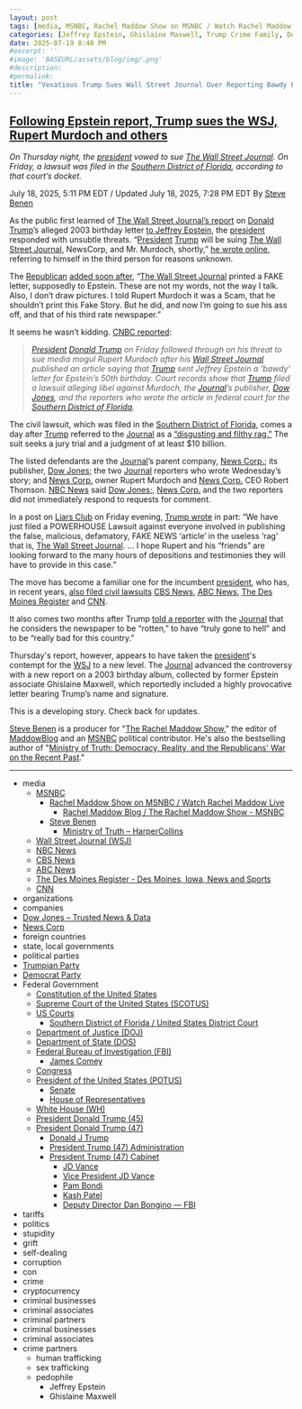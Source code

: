 ```yaml
---
layout: post
tags: [media, MSNBC, Rachel Maddow Show on MSNBC / Watch Rachel Maddow Live, Rachel Maddow Blog / The Rachel Maddow Show - MSNBC, Steve Benen, Ministry of Truth – HarperCollins, Wall Street Journal (WSJ), NBC News, CBS News, ABC News, The Des Moines Register - Des Moines Iowa News and Sports, CNN, organizations, companies, Dow Jones – Trusted News & Data, News Corp, foreign countries, state local governments, political parties, Trumpian Party, Democrat Party, Federal Government, Constitution of the United States, Supreme Court of the United States (SCOTUS), US Courts, Southern District of Florida / United States District Court, Department of Justice (DOJ), Department of State (DOS), Federal Bureau of Investigation (FBI), James Comey, Congress, President of the United States (POTUS), Senate, House of Representatives, White House (WH), President Donald Trump (45), President Donald Trump (47), Donald J Trump, President Trump (47) Administration, President Trump (47) Cabinet, JD Vance, Vice President JD Vance, Pam Bondi, Kash Patel, Deputy Director Dan Bongino — FBI, tariffs, politics, stupidity, grift, self-dealing, corruption, con, crime, cryptocurrency, criminal businesses, criminal associates, criminal partners, criminal businesses, criminal associates, crime partners, human trafficking, sex trafficking, pedophile, Jeffrey Epstein, Ghislaine Maxwell]
categories: [Jeffrey Epstein, Ghislaine Maxwell, Trump Crime Family, Donald Trump]
date: 2025-07-19 8:40 PM
#excerpt: ''
#image: 'BASEURL/assets/blog/img/.png'
#description:
#permalink:
title: "Vexatious Trump Sues Wall Street Journal Over Reporting Bawdy Birthday Card to Jeffrey Epstein"
---
```



## [Following Epstein report, Trump sues the WSJ, Rupert Murdoch and others](https://www.msnbc.com/rachel-maddow-show/maddowblog/trump-sues-wsj-murdoch-epstein-birthday-letter-rcna219701)

*On Thursday night, the [president](https://www.whitehouse.gov/) vowed to sue [The Wall Street Journal](https://www.wsj.com/). On Friday, a lawsuit was filed in the [Southern District of Florida](https://www.flsd.uscourts.gov/), according to that court’s docket.*

July 18, 2025, 5:11 PM EDT / Updated July 18, 2025, 7:28 PM EDT
By [Steve Benen](https://www.msnbc.com/author/steve-benen-ncpn433601)

As the public first learned of [The Wall Street Journal’s report](https://www.wsj.com/politics/trump-jeffrey-epstein-birthday-letter-we-have-certain-things-in-common-f918d796) on [Donald Trump](https://www.donaldjtrump.com/)’s alleged 2003 birthday letter [to Jeffrey Epstein](https://www.msnbc.com/rachel-maddow-show/maddowblog/trump-threatens-wsj-new-epstein-report-picture-claim-looks-sketchy-rcna219545), the [president](https://www.whitehouse.gov/) responded with unsubtle threats. “[President](https://www.whitehouse.gov/) [Trump](https://www.donaldjtrump.com/) will be suing [The Wall Street Journal](https://www.wsj.com/), NewsCorp, and Mr. Murdoch, shortly,” [he wrote online](https://truthsocial.com/@realDonaldTrump](https://www.donaldjtrump.com/)/114871422727186590.), referring to himself in the third person for reasons unknown.

The [Republican](https://www.gop.com%) [added soon after](https://truthsocial.com/@realDonaldTrump](https://www.donaldjtrump.com/)/114871752316281496), “[The Wall Street Journal](https://www.wsj.com/) printed a FAKE letter, supposedly to Epstein. These are not my words, not the way I talk. Also, I don’t draw pictures. I told Rupert Murdoch it was a Scam, that he shouldn’t print this Fake Story. But he did, and now I’m going to sue his ass off, and that of his third rate newspaper.”

It seems he wasn’t kidding. [CNBC reported](https://www.cnbc.com/2025/07/18/trump-sues-epstein-murdoch-wsj.html):

> *[President](https://www.whitehouse.gov/) [Donald Trump](https://www.donaldjtrump.com/) on Friday followed through on his threat to sue media mogul Rupert Murdoch after his [Wall Street Journal](https://www.wsj.com/) published an article saying that [Trump](https://www.donaldjtrump.com/) sent Jeffrey Epstein a ‘bawdy’ letter for Epstein’s 50th birthday. Court records show that [Trump](https://www.donaldjtrump.com/) filed a lawsuit alleging libel against Murdoch, the [Journal](https://www.wsj.com/)’s publisher, [Dow Jones](https://www.dowjones.com/), and the reporters who wrote the article in federal court for the [Southern District of Florida](https://www.flsd.uscourts.gov/).*

The civil lawsuit, which was filed in the [Southern District of Florida](https://www.flsd.uscourts.gov/), comes a day after [Trump](https://www.donaldjtrump.com/) referred to the [Journal](https://www.wsj.com/) as a [“disgusting and filthy rag.”](https://truthsocial.com/@realDonaldTrump](https://www.donaldjtrump.com/)/114871422727186590) The suit seeks a jury trial and a judgment of at least $10 billion.

The listed defendants are the [Journal](https://www.wsj.com/)’s parent company, [News Corp.](http://newscorp.com/); its publisher, [Dow Jones](https://www.dowjones.com/); the two [Journal](https://www.wsj.com/) reporters who wrote Wednesday’s story; and [News Corp.](http://newscorp.com/) owner Rupert Murdoch and [News Corp.](http://newscorp.com/) CEO Robert Thomson. [NBC News](https://www.nbcnews.com/) said [Dow Jones](https://www.dowjones.com/);, [News Corp.](http://newscorp.com/) and the two reporters did not immediately respond to requests for comment.

In a post on [Liars Club](https://truthsocial.com/) on Friday evening, [Trump wrote](https://truthsocial.com/@realDonaldTrump/posts/114876683513144253) in part: “We have just filed a POWERHOUSE Lawsuit against everyone involved in publishing the false, malicious, defamatory, FAKE NEWS ‘article’ in the useless ‘rag’ that is, [The Wall Street Journal](https://www.wsj.com/). ... I hope Rupert and his “friends” are looking forward to the many hours of depositions and testimonies they will have to provide in this case.”

The move has become a familiar one for the incumbent [president](https://www.whitehouse.gov/), who has, in recent years, [also filed civil lawsuits](https://www.reuters.com/world/us/donald-trumps-lawsuits-against-media-companies-2024-12-20/) [CBS News](https://www.cbsnews.com/), [ABC News](https://abcnews.go.com/), [The Des Moines Register](https://www.desmoinesregister.com/) and [CNN](https://www.cnn.com/).

It also comes two months after Trump [told a reporter](https://www.huffpost.com/entry/donald-trump-wall-street-journal-reporter-question_n_681857cee4b08041c58c79f1) with the [Journal](https://www.wsj.com/) that he considers the newspaper to be “rotten,” to have “truly gone to hell” and to be “really bad for this country.”

Thursday's report, however, appears to have taken the [president](https://www.whitehouse.gov/)'s contempt for the [WSJ](https://www.wsj.com/) to a new level. The [Journal](https://www.wsj.com/) advanced the controversy with a new report on a 2003 birthday album, collected by former Epstein associate Ghislaine Maxwell, which reportedly included a highly provocative letter bearing Trump’s name and signature.

This is a developing story. Check back for updates.

[Steve Benen](https://www.msnbc.com/author/steve-benen-ncpn433601) is a producer for "[The Rachel Maddow Show](https://www.msnbc.com/rachel-maddow-show)," the editor of [MaddowBlog](https://www.msnbc.com/maddowblog) and an [MSNBC](https://www.msnbc.com/) political contributor. He's also the bestselling author of "[Ministry of Truth: Democracy, Reality, and the Republicans' War on the Recent Past](https://www.harpercollins.com/products/ministry-of-truth-steve-benen)."

----
- media
    - [MSNBC](https://www.msnbc.com/)
        - [Rachel Maddow Show on MSNBC / Watch Rachel Maddow Live](https://www.msnbc.com/rachel-maddow-show)
            - [Rachel Maddow Blog / The Rachel Maddow Show - MSNBC](https://www.msnbc.com/maddowblog)
        - [Steve Benen](https://www.msnbc.com/author/steve-benen-ncpn433601)
            - [Ministry of Truth – HarperCollins](https://www.harpercollins.com/products/ministry-of-truth-steve-benen)
    - [Wall Street Journal (WSJ)](https://www.wsj.com/)
    - [NBC News](https://www.nbcnews.com/)
    - [CBS News](https://www.cbsnews.com/)
    - [ABC News](https://abcnews.go.com/)
    - [The Des Moines Register - Des Moines, Iowa, News and Sports](https://www.desmoinesregister.com/)
    - [CNN](https://www.cnn.com/)
- organizations 
- companies
- [Dow Jones – Trusted News & Data](https://www.dowjones.com/)
- [News Corp](http://newscorp.com/)
- foreign countries 
- state, local governments
- political parties 
- [Trumpian Party](https://www.gop.com/)
- [Democrat Party](https://www.democrats.org/)
- Federal Government 
    - [Constitution of the United States](https://constitution.congress.gov/)
    - [Supreme Court of the United States (SCOTUS)](https://www.supremecourt.gov/)
    - [US Courts](https://www.uscourts.gov/)
        - [Southern District of Florida / United States District Court](https://www.flsd.uscourts.gov/)
    - [Department of Justice (DOJ)](https://www.justice.gov/)
   - [Department of State (DOS)](https://www.state.gov/)
    - [Federal Bureau of Investigation (FBI)](https://www.fbi.gov/)
        - [James Comey](https://www.fbi.gov/history/directors/james-b-comey)
    - [Congress](https://www.congress.gov/)
    - [President of the United States (POTUS)](https://www.whitehouse.gov/)
        - [Senate](https://www.senate.gov/)
        - [House of Representatives](https://www.house.gov/)
    - [White House (WH)](https://www.whitehouse.gov/)
     - [President Donald Trump (45)](https://trumpwhitehouse.archives.gov/)
    - [President Donald Trump (47)](https://www.whitehouse.gov/administration/donald-j-trump/)
        - [Donald J Trump](https://www.donaldjtrump.com/)
        - [President Trump (47) Administration](https://www.whitehouse.gov/administration/)
        - [President Trump (47) Cabinet](https://www.whitehouse.gov/administration/the-cabinet/)
            - [JD Vance](https://www.linkedin.com/in/jd-vance-770a9047/)
            - [Vice President JD Vance](https://www.whitehouse.gov/administration/jd-vance/)
            - [Pam Bondi](https://www.justice.gov/ag/staff-profile/meet-attorney-general)
            - [Kash Patel](https://www.fbi.gov/about/leadership-and-structure/director-patel)
            - [Deputy Director Dan Bongino — FBI](https://www.fbi.gov/about/leadership-and-structure/deputy-director-dan-bongino)
- tariffs
- politics
- stupidity
- grift
- self-dealing
- corruption
- con
- crime
- cryptocurrency 
- criminal businesses
- criminal associates
- criminal partners
- criminal businesses
- criminal associates
- crime partners
    - human trafficking 
    - sex trafficking 
    - pedophile 
        - Jeffrey Epstein 
        - Ghislaine Maxwell
